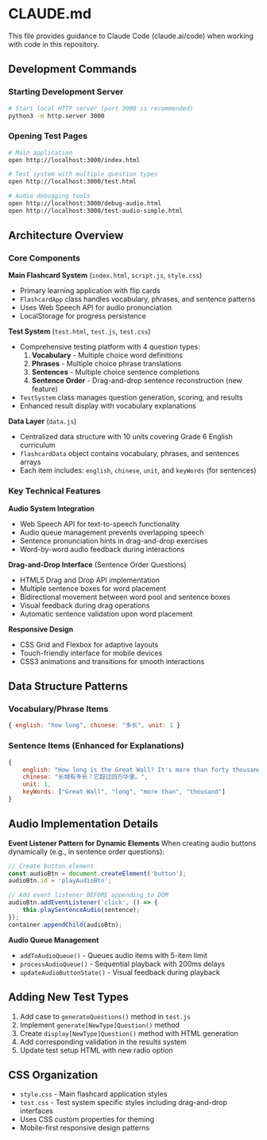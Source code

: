 # CLAUDE.md

This file provides guidance to Claude Code (claude.ai/code) when working with code in this repository.

## Development Commands

### Starting Development Server
```bash
# Start local HTTP server (port 3000 is recommended)
python3 -m http.server 3000
```

### Opening Test Pages
```bash
# Main application
open http://localhost:3000/index.html

# Test system with multiple question types
open http://localhost:3000/test.html

# Audio debugging tools
open http://localhost:3000/debug-audio.html
open http://localhost:3000/test-audio-simple.html
```

## Architecture Overview

### Core Components

**Main Flashcard System** (`index.html`, `script.js`, `style.css`)
- Primary learning application with flip cards
- `FlashcardApp` class handles vocabulary, phrases, and sentence patterns
- Uses Web Speech API for audio pronunciation
- LocalStorage for progress persistence

**Test System** (`test.html`, `test.js`, `test.css`)
- Comprehensive testing platform with 4 question types:
  1. **Vocabulary** - Multiple choice word definitions
  2. **Phrases** - Multiple choice phrase translations
  3. **Sentences** - Multiple choice sentence completions
  4. **Sentence Order** - Drag-and-drop sentence reconstruction (new feature)
- `TestSystem` class manages question generation, scoring, and results
- Enhanced result display with vocabulary explanations

**Data Layer** (`data.js`)
- Centralized data structure with 10 units covering Grade 6 English curriculum
- `flashcardData` object contains vocabulary, phrases, and sentences arrays
- Each item includes: `english`, `chinese`, `unit`, and `keyWords` (for sentences)

### Key Technical Features

**Audio System Integration**
- Web Speech API for text-to-speech functionality
- Audio queue management prevents overlapping speech
- Sentence pronunciation hints in drag-and-drop exercises
- Word-by-word audio feedback during interactions

**Drag-and-Drop Interface** (Sentence Order Questions)
- HTML5 Drag and Drop API implementation
- Multiple sentence boxes for word placement
- Bidirectional movement between word pool and sentence boxes
- Visual feedback during drag operations
- Automatic sentence validation upon word placement

**Responsive Design**
- CSS Grid and Flexbox for adaptive layouts
- Touch-friendly interface for mobile devices
- CSS3 animations and transitions for smooth interactions

## Data Structure Patterns

### Vocabulary/Phrase Items
```javascript
{ english: "how long", chinese: "多长", unit: 1 }
```

### Sentence Items (Enhanced for Explanations)
```javascript
{
    english: "How long is the Great Wall? It's more than forty thousand li long.",
    chinese: "长城有多长？它超过四万华里。",
    unit: 1,
    keyWords: ["Great Wall", "long", "more than", "thousand"]
}
```

## Audio Implementation Details

**Event Listener Pattern for Dynamic Elements**
When creating audio buttons dynamically (e.g., in sentence order questions):
```javascript
// Create button element
const audioBtn = document.createElement('button');
audioBtn.id = 'playAudioBtn';

// Add event listener BEFORE appending to DOM
audioBtn.addEventListener('click', () => {
    this.playSentenceAudio(sentence);
});
container.appendChild(audioBtn);
```

**Audio Queue Management**
- `addToAudioQueue()` - Queues audio items with 5-item limit
- `processAudioQueue()` - Sequential playback with 200ms delays
- `updateAudioButtonState()` - Visual feedback during playback

## Adding New Test Types

1. Add case to `generateQuestions()` method in `test.js`
2. Implement `generate[NewType]Question()` method
3. Create `display[NewType]Question()` method with HTML generation
4. Add corresponding validation in the results system
5. Update test setup HTML with new radio option

## CSS Organization

- `style.css` - Main flashcard application styles
- `test.css` - Test system specific styles including drag-and-drop interfaces
- Uses CSS custom properties for theming
- Mobile-first responsive design patterns